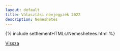 ```yaml
---
layout: default
title: Választási névjegyzék 2022
description: Nemeshetés
---
```


{% include settlementHTMLs/Nemeshetees.html %}

[Vissza](./)